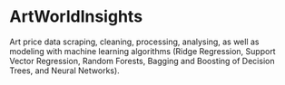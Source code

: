 # ArtWorldInsights
Art price data scraping, cleaning, processing, analysing, as well as modeling with machine learning algorithms (Ridge Regression, Support Vector Regression, Random Forests, Bagging and Boosting of Decision Trees, and Neural Networks).
